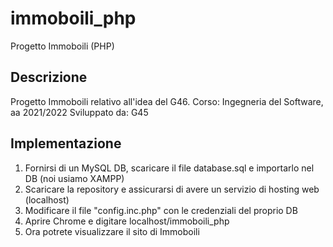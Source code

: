 # immoboili_php
 Progetto Immoboili (PHP)
## Descrizione
 Progetto Immoboili relativo all'idea del G46. 
 Corso: Ingegneria del Software, aa 2021/2022
 Sviluppato da: G45
## Implementazione
1. Fornirsi di un MySQL DB, scaricare il file database.sql e importarlo nel DB (noi usiamo XAMPP)
2. Scaricare la repository e assicurarsi di avere un servizio di hosting web (localhost)
3. Modificare il file "config.inc.php" con le credenziali del proprio DB
4. Aprire Chrome e digitare localhost/immoboili_php
5. Ora potrete visualizzare il sito di Immoboili
